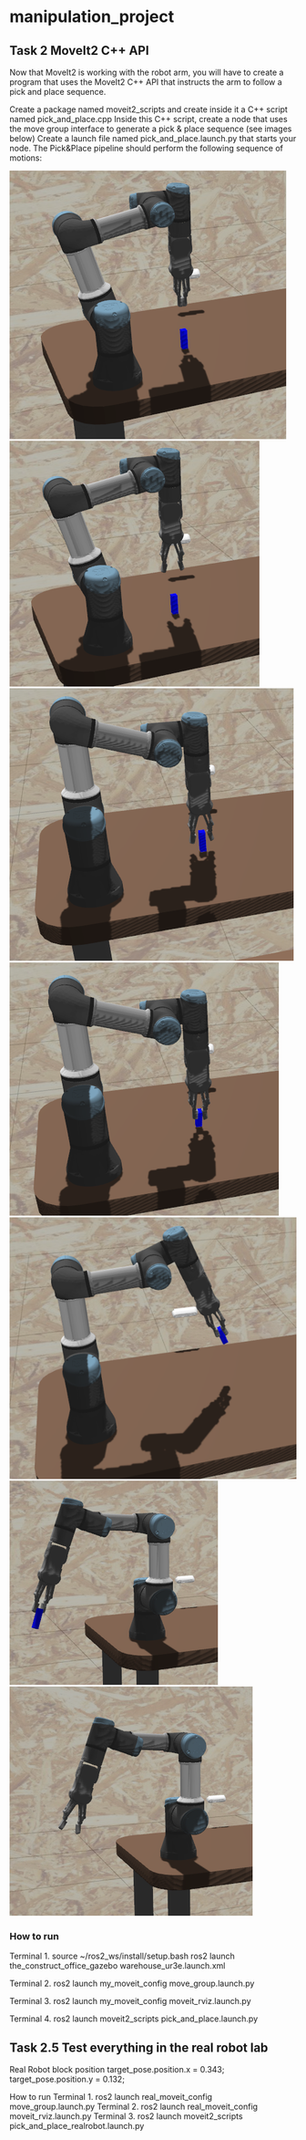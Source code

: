 # manipulation_project

## Task 2   MoveIt2 C++ API 
Now that MoveIt2 is working with the robot arm, you will have to create a program that uses the MoveIt2 C++ API that instructs the arm to follow a pick and place sequence.

Create a package named moveit2_scripts and create inside it a C++ script named pick_and_place.cpp
Inside this C++ script, create a node that uses the move group interface to generate a pick & place sequence (see images below)
Create a launch file named pick_and_place.launch.py that starts your node.
The Pick&Place pipeline should perform the following sequence of motions:

![alt text](cp13_1_pregrasp_closed.png)
![alt text](cp13_2_pregrasp_open.png)
![alt text](cp13_3_grasp_open.png)
![alt text](cp13_4_grasp_closed.png)
![alt text](cp13_5_pregrasp_closed_2.png)
![alt text](cp13_6_place_closed.png)
![alt text](cp13_7_place_open.png)


### How to run
Terminal 1.
source ~/ros2_ws/install/setup.bash
ros2 launch the_construct_office_gazebo warehouse_ur3e.launch.xml

Terminal 2.
ros2 launch my_moveit_config move_group.launch.py

Terminal 3.
ros2 launch my_moveit_config moveit_rviz.launch.py

Terminal 4.
ros2 launch moveit2_scripts pick_and_place.launch.py

## Task 2.5   Test everything in the real robot lab 

Real Robot block position
target_pose.position.x = 0.343;
target_pose.position.y = 0.132;

How to run
Terminal 1.
ros2 launch real_moveit_config move_group.launch.py
Terminal 2.
ros2 launch real_moveit_config moveit_rviz.launch.py
Terminal 3.
ros2 launch moveit2_scripts pick_and_place_realrobot.launch.py
